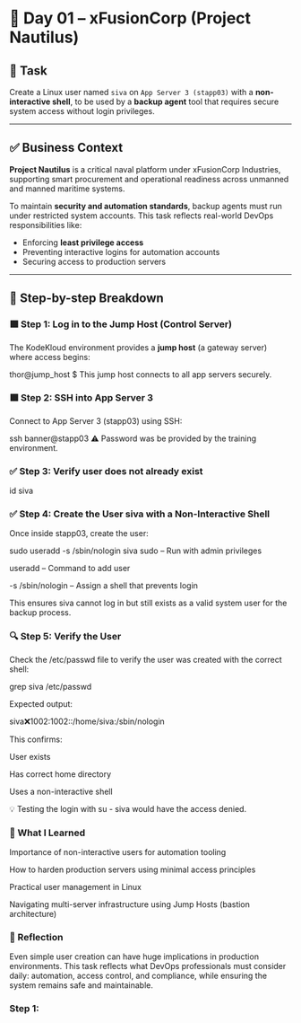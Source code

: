 # 📅 Day 01 – xFusionCorp (Project Nautilus)

## 🎯 Task

Create a Linux user named `siva` on `App Server 3 (stapp03)` with a **non-interactive shell**, to be used by a **backup agent** tool that requires secure system access without login privileges.

---

## ✅ Business Context

**Project Nautilus** is a critical naval platform under xFusionCorp Industries, supporting smart procurement and operational readiness across unmanned and manned maritime systems.

To maintain **security and automation standards**, backup agents must run under restricted system accounts. This task reflects real-world DevOps responsibilities like:

- Enforcing **least privilege access**
- Preventing interactive logins for automation accounts
- Securing access to production servers

---

## 🔧 Step-by-step Breakdown

### 🟩 Step 1: Log in to the Jump Host (Control Server)
The KodeKloud environment provides a **jump host** (a gateway server) where access begins:

thor@jump_host $
This jump host connects to all app servers securely.

### 🟩 Step 2: SSH into App Server 3
Connect to App Server 3 (stapp03) using SSH:

ssh banner@stapp03
⚠️ Password was be provided by the training environment.

### ✅ Step 3: Verify user does not already exist
 id siva

### ✅ Step 4: Create the User siva with a Non-Interactive Shell
Once inside stapp03, create the user:

sudo useradd -s /sbin/nologin siva
sudo – Run with admin privileges

useradd – Command to add user

-s /sbin/nologin – Assign a shell that prevents login

This ensures siva cannot log in but still exists as a valid system user for the backup process.

### 🔍 Step 5: Verify the User
Check the /etc/passwd file to verify the user was created with the correct shell:

grep siva /etc/passwd

Expected output:

siva:x:1002:1002::/home/siva:/sbin/nologin

This confirms:

User exists

Has correct home directory

Uses a non-interactive shell

💡 Testing the login with su - siva would have the access denied.

### 🧠 What I Learned
Importance of non-interactive users for automation tooling

How to harden production servers using minimal access principles

Practical user management in Linux

Navigating multi-server infrastructure using Jump Hosts (bastion architecture)

### 💬 Reflection
Even simple user creation can have huge implications in production environments. This task reflects what DevOps professionals must consider daily: automation, access control, and compliance, while ensuring the system remains safe and maintainable.

### Step 1: 
